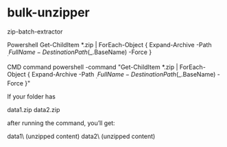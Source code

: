 # bulk-unzipper
zip-batch-extractor

Powershell
Get-ChildItem *.zip | ForEach-Object { Expand-Archive -Path $_.FullName -DestinationPath ($_.BaseName) -Force }

CMD command
powershell -command "Get-ChildItem *.zip | ForEach-Object { Expand-Archive -Path $_.FullName -DestinationPath ($_.BaseName) -Force }"



If your folder has

data1.zip
data2.zip


after running the command, you’ll get:

data1\   (unzipped content)
data2\   (unzipped content)
